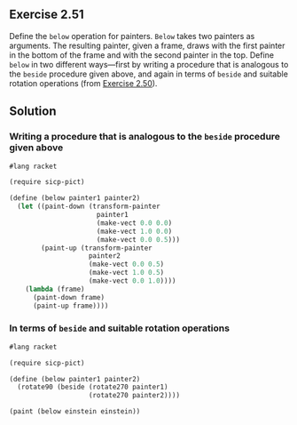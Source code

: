 ## Exercise 2.51

Define the `below` operation for painters. `Below` takes two painters as
arguments. The resulting painter, given a frame, draws with the first painter in
the bottom of the frame and with the second painter in the top. Define `below`
in two different ways—first by writing a procedure that is analogous to the
`beside` procedure given above, and again in terms of `beside` and suitable
rotation operations (from [Exercise 2.50](./2.50.md)).

## Solution

### Writing a procedure that is analogous to the `beside` procedure given above

```scheme
#lang racket

(require sicp-pict)

(define (below painter1 painter2)
  (let ((paint-down (transform-painter
                      painter1
                      (make-vect 0.0 0.0)
                      (make-vect 1.0 0.0)
                      (make-vect 0.0 0.5)))
        (paint-up (transform-painter
                    painter2
                    (make-vect 0.0 0.5)
                    (make-vect 1.0 0.5)
                    (make-vect 0.0 1.0))))
    (lambda (frame)
      (paint-down frame)
      (paint-up frame))))
```

### In terms of `beside` and suitable rotation operations

```scheme
#lang racket

(require sicp-pict)

(define (below painter1 painter2)
  (rotate90 (beside (rotate270 painter1)
                    (rotate270 painter2))))

(paint (below einstein einstein))
```
